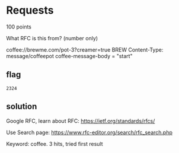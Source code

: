 # Requests
100 points

What RFC is this from? (number only)

coffee://brewme.com/pot-3?creamer=true BREW Content-Type: message/coffeepot coffee-message-body = "start"

## flag
```shell
2324
```

## solution
Google RFC, learn about RFC: https://ietf.org/standards/rfcs/

Use Search page: https://www.rfc-editor.org/search/rfc_search.php

Keyword: coffee. 3 hits, tried first result

